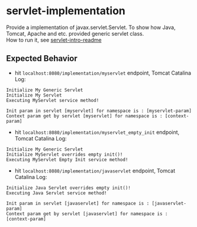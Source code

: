 # servlet-implementation
Provide a implementation of javax.servlet.Servlet. To show how Java, Tomcat, Apache and etc. provided generic servlet class. <br>
How to run it, see [servlet-intro-readme](https://github.com/rsun07/Java_Web/tree/master/servlet-intro#how-to-run-it)

## Expected Behavior
- hit `localhost:8080/implementation/myservlet` endpoint, Tomcat Catalina Log:
```
Initialize My Generic Servlet
Initialize My Servlet
Executing MyServlet service method!

Init param in servlet [myservlet] for namespace is : [myservlet-param]
Context param get by servlet [myservlet] for namespace is : [context-param]
```
- hit `localhost:8080/implementation/myservlet_empty_init` endpoint, Tomcat Catalina Log:
```
Initialize My Generic Servlet
Initialize MyServlet overrides empty init()!
Executing MyServlet Empty Init service method!
```
- hit `localhost:8080/implementation/javaservlet` endpoint, Tomcat Catalina Log:
```
Initialize Java Servlet overrides empty init()!
Executing Java Servlet service method!

Init param in servlet [javaservlet] for namespace is : [javaservlet-param]
Context param get by servlet [javaservlet] for namespace is : [context-param]
```

